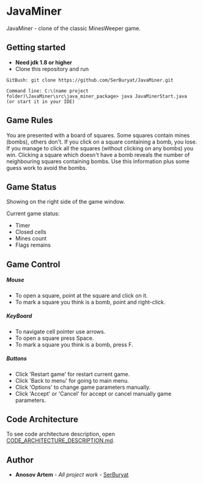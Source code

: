 # JavaMiner
JavaMiner - clone of the classic MinesWeeper game.
## Getting started
- **Need jdk 1.8 or higher**
- Clone this repository and run
```
GitBush: git clone https://github.com/SerBuryat/JavaMiner.git

Command line: C:\(name project folder)\JavaMiner\src\java_miner_package> java JavaMinerStart.java
(or start it in your IDE)
```
## Game Rules
You are presented with a board of squares. Some squares contain mines (bombs), others don't. 
If you click on a square containing a bomb, you lose. 
If you manage to click all the squares (without clicking on any bombs) you win.
Clicking a square which doesn't have a bomb reveals the number of neighbouring squares containing bombs.
Use this information plus some guess work to avoid the bombs.
## Game Status
Showing on the right side of the game window.

Current game status:
- Timer
- Closed cells
- Mines count
- Flags remains

## Game Сontrol
##### Mouse
- To open a square, point at the square and click on it. 
- To mark a square you think is a bomb, point and right-click.
##### KeyBoard
- To navigate cell pointer use arrows.
- To open a square press Space. 
- To mark a square you think is a bomb, press F. 
##### Buttons
- Click 'Restart game' for restart current game.
- Click 'Back to menu' for going to main menu.
- Click 'Options' to change game parameters manually.
- Click 'Accept' or 'Cancel' for accept or cancel manually game parameters.


## Code Architecture
To see code architecture description, open [CODE_ARCHITECTURE_DESCRIPTION.md](CODE_ARCHITECTURE_DESCRIPTION.md).

## Author

* **Anosov Artem** - *All project work* - [SerBuryat](https://github.com/SerBuryat)
